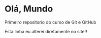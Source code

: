 # Olá, Mundo
 Primeiro repositorio do curso de Git e GitHub

 Esta  linha eu alterei diretamente no site!!
